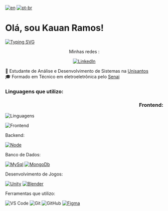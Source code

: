 [![en](https://img.shields.io/badge/lang-en-red.svg)](https://github.com/Kauan231/Kauan231/blob/main/README.md)
[![pt-br](https://img.shields.io/badge/lang-pt--br-green.svg)](https://github.com/Kauan231/Kauan231/blob/main/README.pt-br.md)

<h1> Olá, sou Kauan Ramos! </h1>

[![Typing SVG](https://readme-typing-svg.herokuapp.com?font=Fira+Code&size=15&pause=1000&color=000000&multiline=false&repeat=false&random=false&height=50&lines=Desenvolvedor+de+Jogos%2FBackend)](https://git.io/typing-svg)

<div align='center'>
Minhas redes :

[![LinkedIn](https://img.shields.io/badge/LinkedIn-0077B5?style=for-the-badge&logo=linkedin&logoColor=white)](https://www.linkedin.com/in/kauan-ramos/)
</div>

:blue_book: Estudante de Análise e Desenvolvimento de Sistemas na <a href="https://www.unisantos.br/" /> Unisantos </a>
<br>
:mortar_board: Formado em Técnico em eletroeletrônica pelo <a href="https://santos.sp.senai.br/" /> Senai </a>


<h3 align='left'> Linguagens que utilizo: </h3>
<h3 align='right'> Frontend: </h3>

![Linguagens](https://skillicons.dev/icons?i=cs,cpp,js&perline=3)

![Frontend](https://skillicons.dev/icons?i=js,react,bootstrap,html,css&perline=3)

Backend:

[![Node](https://skills.thijs.gg/icons?i=nodejs)](https://pt.wikipedia.org/wiki/nodejs)

Banco de Dados:

[![MySql](https://skills.thijs.gg/icons?i=mysql)](https://pt.wikipedia.org/wiki/MySQL)
[![MongoDb](https://skills.thijs.gg/icons?i=mongodb)](https://pt.wikipedia.org/wiki/MongoDB)

Desenvolvimento de Jogos:

[![Unity](https://skills.thijs.gg/icons?i=unity)](https://pt.wikipedia.org/wiki/Unity)
[![Blender](https://skills.thijs.gg/icons?i=blender)](https://pt.wikipedia.org/wiki/Blender)

Ferramentas que utilizo:

![VS Code](https://img.shields.io/badge/VS%20Code-007acc?style=for-the-badge&logo=visual-studio-code&logoColor=white)
![Git](https://img.shields.io/badge/Git-f05032?style=for-the-badge&logo=git&logoColor=white)
![GitHub](https://img.shields.io/badge/GitHub-181717?style=for-the-badge&logo=github&logoColor=white)
[![Figma](https://skills.thijs.gg/icons?i=figma)](https://pt.wikipedia.org/wiki/figma)
